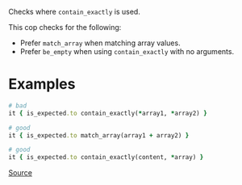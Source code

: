
Checks where `contain_exactly` is used.

This cop checks for the following:

- Prefer `match_array` when matching array values.
- Prefer `be_empty` when using `contain_exactly` with no arguments.

# Examples

```ruby
# bad
it { is_expected.to contain_exactly(*array1, *array2) }

# good
it { is_expected.to match_array(array1 + array2) }

# good
it { is_expected.to contain_exactly(content, *array) }
```

[Source](http://www.rubydoc.info/gems/rubocop/RuboCop/Cop/RSpec/ContainExactly)